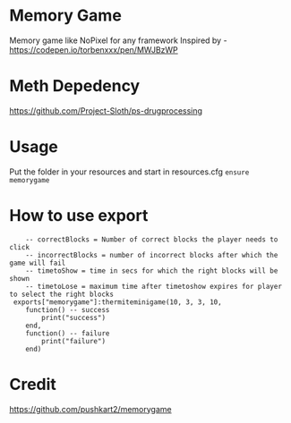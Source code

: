 # Memory Game
Memory game like NoPixel for any framework
Inspired by - https://codepen.io/torbenxxx/pen/MWJBzWP

# Meth Depedency

https://github.com/Project-Sloth/ps-drugprocessing

# Usage

Put the folder in your resources and start in resources.cfg
``ensure memorygame``

# How to use export

```
    -- correctBlocks = Number of correct blocks the player needs to click
    -- incorrectBlocks = number of incorrect blocks after which the game will fail
    -- timetoShow = time in secs for which the right blocks will be shown
    -- timetoLose = maximum time after timetoshow expires for player to select the right blocks
 exports["memorygame"]:thermiteminigame(10, 3, 3, 10,
    function() -- success
        print("success")
    end,
    function() -- failure
        print("failure")
    end)
```

# Credit

https://github.com/pushkart2/memorygame
